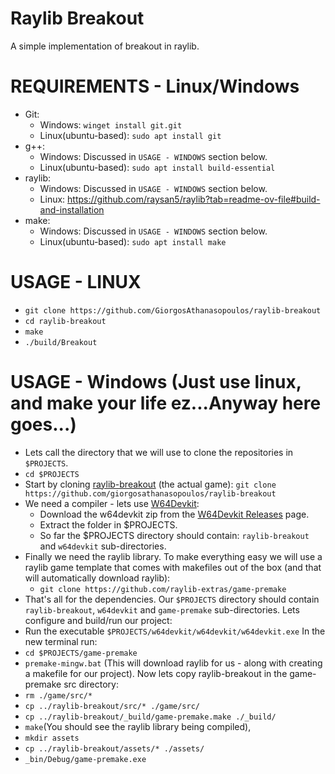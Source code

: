 # Raylib Breakout

A simple implementation of breakout in raylib.

# REQUIREMENTS - Linux/Windows

- Git:
  - Windows: ```winget install git.git```
  - Linux(ubuntu-based): ```sudo apt install git```
- g++:
  - Windows: Discussed in ```USAGE - WINDOWS``` section below.
  - Linux(ubuntu-based): ```sudo apt install build-essential```
- raylib:
  - Windows: Discussed in ```USAGE - WINDOWS``` section below.
  - Linux: https://github.com/raysan5/raylib?tab=readme-ov-file#build-and-installation
- make:
  - Windows: Discussed in ```USAGE - WINDOWS``` section below.
  - Linux(ubuntu-based): ```sudo apt install make```

# USAGE - LINUX

- ```git clone https://github.com/GiorgosAthanasopoulos/raylib-breakout```
- ```cd raylib-breakout```
- ```make```
- ```./build/Breakout```

# USAGE - Windows (Just use linux, and make your life ez...Anyway here goes...)

- Lets call the directory that we will use to clone the repositories in ```$PROJECTS```.
- ```cd $PROJECTS```
- Start by cloning [raylib-breakout](https://github.com/GiorgosAthanasopoulos/raylib-breakout) (the actual game): ```git clone https://github.com/giorgosathanasopoulos/raylib-breakout```
- We need a compiler - lets use [W64Devkit](https://github.com/skeeto/w64devkit/):
  - Download the w64devkit zip from the [W64Devkit Releases](https://github.com/skeeto/w64devkit/releases) page.
  - Extract the folder in $PROJECTS.
  - So far the $PROJECTS directory should contain: ```raylib-breakout``` and ```w64devkit``` sub-directories.
- Finally we need the raylib library. To make everything easy we will use a raylib game template that comes with makefiles out of the box (and that will automatically download raylib):
  - ```git clone https://github.com/raylib-extras/game-premake```
- That's all for the dependencies. Our ```$PROJECTS``` directory should contain ```raylib-breakout```, ```w64devkit``` and ```game-premake``` sub-directories.
Lets configure and build/run our project:
-  Run the executable ```$PROJECTS/w64devkit/w64devkit/w64devkit.exe```
In the new terminal run:
- ```cd $PROJECTS/game-premake```
- ```premake-mingw.bat``` (This will download raylib for us - along with creating a makefile for our project).
Now lets copy raylib-breakout in the game-premake src directory:
- ```rm ./game/src/*```
- ```cp ../raylib-breakout/src/* ./game/src/```
- ```cp ../raylib-breakout/_build/game-premake.make ./_build/```
- ```make```(You should see the raylib library being compiled),
- ```mkdir assets```
- ```cp ../raylib-breakout/assets/* ./assets/```
- ```_bin/Debug/game-premake.exe```
